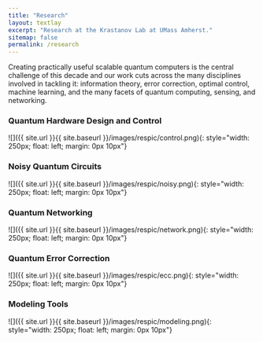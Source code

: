 ```yaml
---
title: "Research"
layout: textlay
excerpt: "Research at the Krastanov Lab at UMass Amherst."
sitemap: false
permalink: /research
---
```


Creating practically useful scalable quantum computers is the central challenge of this decade and our work cuts across the many disciplines involved in tackling it: information theory, error correction, optimal control, machine learning, and the many facets of quantum computing, sensing, and networking.

### Quantum Hardware Design and Control
![]({{ site.url }}{{ site.baseurl }}/images/respic/control.png){: style="width: 250px; float: left; margin: 0px  10px"}

### Noisy Quantum Circuits
![]({{ site.url }}{{ site.baseurl }}/images/respic/noisy.png){: style="width: 250px; float: left; margin: 0px  10px"}

### Quantum Networking
![]({{ site.url }}{{ site.baseurl }}/images/respic/network.png){: style="width: 250px; float: left; margin: 0px  10px"}

### Quantum Error Correction
![]({{ site.url }}{{ site.baseurl }}/images/respic/ecc.png){: style="width: 250px; float: left; margin: 0px  10px"}

### Modeling Tools
![]({{ site.url }}{{ site.baseurl }}/images/respic/modeling.png){: style="width: 250px; float: left; margin: 0px  10px"}
